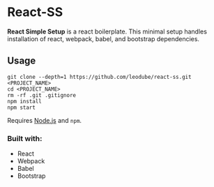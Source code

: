 # React-SS
**React Simple Setup** is a react boilerplate. This minimal setup handles installation of react, webpack, babel, and bootstrap dependencies.

## Usage
```
git clone --depth=1 https://github.com/leodube/react-ss.git <PROJECT_NAME>
cd <PROJECT_NAME>
rm -rf .git .gitignore
npm install
npm start
```
Requires [Node.js](https://nodejs.org/en/download/) and `npm`.

### Built with:
- React
- Webpack
- Babel
- Bootstrap
